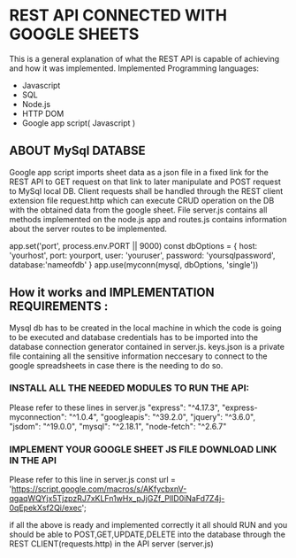 # REST API CONNECTED WITH GOOGLE SHEETS
This is a general explanation of what the REST API is capable of achieving and how it was implemented. 
Implemented Programming languages:
- Javascript
- SQL
- Node.js
- HTTP DOM 
- Google app script( Javascript ) 
## ABOUT MySql DATABSE
Google app script imports sheet data as a json file in a fixed link for the REST API to GET request on that link to later manipulate and POST request to MySql local DB.
Client requests shall be handled through the REST client extension file request.http which can execute CRUD operation on the DB with the obtained data from the google sheet. File server.js contains all methods implemented on the node.js app and routes.js contains information about the server routes to be implemented. 

app.set('port', process.env.PORT || 9000)
const dbOptions = {
    host: 'yourhost',
    port: yourport,
    user: 'youruser',
    password: 'yoursqlpassword',
    database:'nameofdb'
}
app.use(myconn(mysql, dbOptions, 'single'))


## How it works and IMPLEMENTATION REQUIREMENTS : 

Mysql db has to be created in the local machine in which the code is going to be executed and database credentials has to be imported into the database connection generator contained in server.js. keys.json is a private file containing all the sensitive information neccesary to connect to the google spreadsheets in case there is the needing to do so. 

### INSTALL ALL THE NEEDED MODULES TO RUN THE API: 
Please refer to these lines in server.js
    "express": "^4.17.3",
    "express-myconnection": "^1.0.4",
    "googleapis": "^39.2.0",
    "jquery": "^3.6.0",
    "jsdom": "^19.0.0",
    "mysql": "^2.18.1",
    "node-fetch": "^2.6.7" 
 ### IMPLEMENT YOUR GOOGLE SHEET JS FILE DOWNLOAD LINK IN THE API 
 Please refer to this line in server.js
 const url = 'https://script.google.com/macros/s/AKfycbxnV-qgaqWQYjx5TjzpzRJ7xKLFn1wHx_pJjGZf_PlID0iNaFd7Z4j-0qEpekXsf2Qi/exec';
 
 if all the above is ready and implemented correctly it all should RUN and you should be able to POST,GET,UPDATE,DELETE into the database through the REST CLIENT(requests.http)  in the API server (server.js) 

